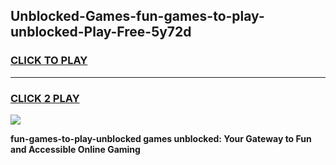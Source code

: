 
## Unblocked-Games-fun-games-to-play-unblocked-Play-Free-5y72d
<h3>
<a href="https://premium76.site?title=fun-games-to-play-unblocked&ref=18A1">CLICK TO PLAY</a></h3>
<hr>

<h3>
<a href="https://premium76.site?title=fun-games-to-play-unblocked&ref=18A1">CLICK 2 PLAY</a>
  
</h3>

<a href="https://premium76.site?title=fun-games-to-play-unblocked&ref=18A1"><img src="https://clearcache.store/games.png"></a>


**fun-games-to-play-unblocked games unblocked: Your Gateway to Fun and Accessible Online Gaming**
